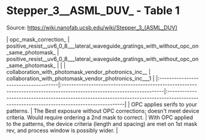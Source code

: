 # Stepper_3__ASML_DUV_ - Table 1

Source: https://wiki.nanofab.ucsb.edu/wiki/Stepper_3_(ASML_DUV)

| opc_mask_correction_                 | positive_resist__uv6_0_8___lateral_waveguide_gratings_with_without_opc_on_same_photomask_                              | positive_resist__uv6_0_8___lateral_waveguide_gratings_with_without_opc_on_same_photomask_                                                 |
|                                      | collaboration_with_photomask_vendor_photronics_inc__                                                                   | collaboration_with_photomask_vendor_photronics_inc___1                                                                                    |
|:-------------------------------------|:-----------------------------------------------------------------------------------------------------------------------|:------------------------------------------------------------------------------------------------------------------------------------------|
| OPC applies serifs to your patterns. | The Best exposure without OPC corrections; doesn't meet device criteria. Would require ordering a 2nd mask to correct. | With OPC applied to the patterns, the device criteria (length and spacing) are met on 1st mask rev, and process window is possibly wider. |